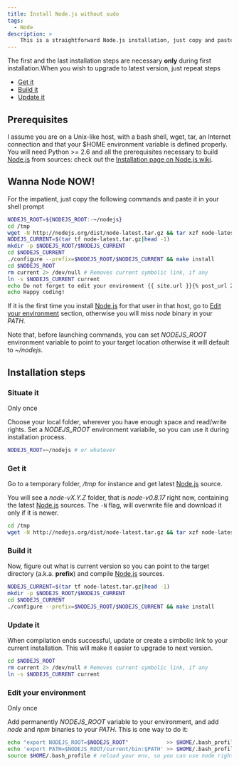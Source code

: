 ```yaml
---
title: Install Node.js without sudo
tags:
  - Node
description: >
    This is a straightforward Node.js installation, just copy and paste the commands in your shell prompt. Root permissions are not required!
---
```


<div class="paper warning">The first and the last installation steps are necessary <strong>only</strong> during first installation.When you wish to upgrade to latest version, just repeat steps
</div>

* [Get it](#get-it)
* [Build it](#build-it)
* [Update it](#update-it)

## Prerequisites

I assume you are on a Unix-like host, with a bash shell, wget, tar, an Internet connection and that your $HOME environment variable is defined properly. You will need Python >= 2.6 and all the prerequisites necessary to build [Node.js][1] from sources: check out the [Installation page on Node.js wiki](https://github.com/joyent/node/wiki/Installation).

## Wanna Node NOW!

For the impatient, just copy the following commands and paste it in your shell prompt

```bash
NODEJS_ROOT=${NODEJS_ROOT:-~/nodejs}
cd /tmp
wget -N http://nodejs.org/dist/node-latest.tar.gz && tar xzf node-latest.tar.gz
NODEJS_CURRENT=$(tar tf node-latest.tar.gz|head -1)
mkdir -p $NODEJS_ROOT/$NODEJS_CURRENT
cd $NODEJS_CURRENT
./configure --prefix=$NODEJS_ROOT/$NODEJS_CURRENT && make install
cd $NODEJS_ROOT
rm current 2> /dev/null # Removes current symbolic link, if any
ln -s $NODEJS_CURRENT current
echo Do not forget to edit your environment {{ site.url }}{% post_url 2013-01-21-install-nodejs-without-sudo %}#edit-your-environment
echo Happy coding!
```

<div class="paper danger"><p>If it is the first time you install <a href="http://nodejs.org/">Node.js</a> for that user in that host, go to <a href="#edit-your-environment">Edit your environment</a> section, otherwise you will miss <em>node</em> binary in your <em>PATH</em>.</p></div>

Note that, before launching commands, you can set *NODEJS_ROOT* environment variable to point to your target location otherwise it will default to *~/nodejs*.

## Installation steps

### Situate it

<span class="badge">Only once</span>

Choose your local folder, wherever you have enough space and read/write rights. Set a *NODEJS_ROOT* environment variabile, so you can use it during installation process.

```bash
NODEJS_ROOT=~/nodejs # or whatever
```

<a name="#get-it"></a>

### Get it

Go to a temporary folder, */tmp* for instance and get latest [Node.js][1] source.

You will see a *node-vX.Y.Z* folder, that is *node-v0.8.17* right now, containing the latest [Node.js][1] sources. The `-N` flag, will overwrite file and download it only if it is newer.

```bash
cd /tmp
wget -N http://nodejs.org/dist/node-latest.tar.gz && tar xzf node-latest.tar.gz
```

<a name="#build-it"></a>

### Build it

Now, figure out what is current version so you can point to the target directory (a.k.a. **prefix**) and compile [Node.js][1] sources.

```bash
NODEJS_CURRENT=$(tar tf node-latest.tar.gz|head -1)
mkdir -p $NODEJS_ROOT/$NODEJS_CURRENT
cd $NODEJS_CURRENT
./configure --prefix=$NODEJS_ROOT/$NODEJS_CURRENT && make install
```

<a name="#update-it"></a>

### Update it

When compilation ends successful, update or create a simbolic link to your current installation. This will make it easier to upgrade to next version.

```bash
cd $NODEJS_ROOT
rm current 2> /dev/null # Removes current symbolic link, if any
ln -s $NODEJS_CURRENT current
```

### Edit your environment

<span class="badge">Only once</span>

Add permanently *NODEJS_ROOT* variable to your environment, and add *node* and *npm* binaries to your *PATH*. This is one way to do it:

```bash
echo "export NODEJS_ROOT=$NODEJS_ROOT"            >> $HOME/.bash_profile
echo 'export PATH=$NODEJS_ROOT/current/bin:$PATH' >> $HOME/.bash_profile
source $HOME/.bash_profile # reload your env, so you can use node right now
```

[1]: https://nodejs.org/it/ "Node.js"
